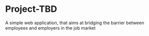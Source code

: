 # Project-TBD
A simple web application, that aims at bridging the barrier between employees and employers in the job market
